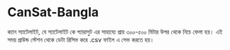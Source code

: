 # CanSat-Bangla
ক্যান স্যাটেলাইট, যে স্যাটেলাইট কে প্যারাসুট এর সাহায্যে প্রায় ৩০০-৫০০ মিটার উপর থেকে নিচে ফেলা হয়। এই  সময় গ্রাউন্ড স্টেশন থেকে ডেটা রিসিভ করে .csv  ফাইল এ সেভ করতে হয়। 
